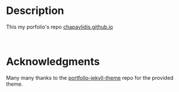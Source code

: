 # Description

This my porfolio's repo [chapavlidis.github.io](chapavlidis.github.io)

<br />

# Acknowledgments

Many many thanks to the [portfolio-jekyll-theme](https://github.com/LeNPaul/portfolio-jekyll-theme) repo for the provided theme.